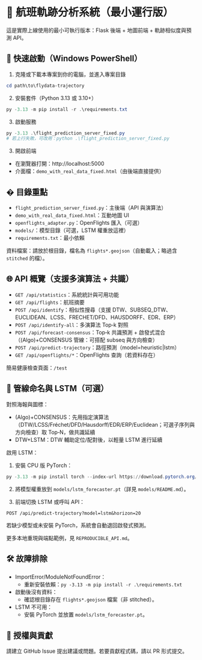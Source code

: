 # 🛫 航班軌跡分析系統（最小運行版）

這是實際上線使用的最小可執行版本：Flask 後端 + 地圖前端 + 軌跡相似度與預測 API。

## 🚀 快速啟動（Windows PowerShell）

1) 克隆或下載本專案到你的電腦，並進入專案目錄

```powershell
cd path\to\flydata-trajectory
```

2) 安裝套件（Python 3.13 或 3.10+）

```powershell
py -3.13 -m pip install -r .\requirements.txt
```

3) 啟動服務

```powershell
py -3.13 .\flight_prediction_server_fixed.py
# 若上行失敗，可改用：python .\flight_prediction_server_fixed.py
```

3) 開啟前端

- 在瀏覽器打開：http://localhost:5000
- 介面檔：`demo_with_real_data_fixed.html`（由後端直接提供）

## � 目錄重點

- `flight_prediction_server_fixed.py`：主後端（API 與演算法）
- `demo_with_real_data_fixed.html`：互動地圖 UI
- `openflights_adapter.py`：OpenFlights 匯入（可選）
- `models/`：模型目錄（可選，LSTM 權重放這裡）
- `requirements.txt`：最小依賴

資料檔案：請放於根目錄，檔名為 `flights*.geojson`（自動載入；略過含 `stitched` 的檔）。

## 🌐 API 概覽（支援多演算法 + 共識）

- `GET /api/statistics`：系統統計與可用功能
- `GET /api/flights`：航班摘要
- `POST /api/identify`：相似性搜尋（支援 DTW、SUBSEQ_DTW、EUCLIDEAN、LCSS、FRECHET/DFD、HAUSDORFF、EDR、ERP）
- `POST /api/identify-all`：多演算法 Top‑k 對照
- `POST /api/forecast-consensus`：Top‑k 共識預測 + 啟發式混合（(Algo)+CONSENSUS 管線：可搭配 subseq 與方向檢查）
- `POST /api/predict-trajectory`：路徑預測（model=heuristic|lstm）
- `GET /api/openflights/*`：OpenFlights 查詢（若資料存在）

簡易健康檢查頁面：`/test`

## 🔮 管線命名與 LSTM（可選）

對照海報與圖標：
- (Algo)+CONSENSUS：先用指定演算法（DTW/LCSS/Fréchet/DFD/Hausdorff/EDR/ERP/Euclidean；可選子序列與方向檢查）取 Top‑N，做共識延續
- DTW+LSTM：DTW 輔助定位/配對後，以輕量 LSTM 進行延續

啟用 LSTM：

1) 安裝 CPU 版 PyTorch：

```powershell
py -3.13 -m pip install torch --index-url https://download.pytorch.org/whl/cpu
```

2) 將模型權重放到 `models/lstm_forecaster.pt`（詳見 `models/README.md`）。

3) 前端切換 LSTM 或呼叫 API：

```http
POST /api/predict-trajectory?model=lstm&horizon=20
```

若缺少模型或未安裝 PyTorch，系統會自動退回啟發式預測。

更多本地重現與端點範例，見 `REPRODUCIBLE_API.md`。

## 🛠️ 故障排除

- ImportError/ModuleNotFoundError：
	- 重新安裝依賴：`py -3.13 -m pip install -r .\requirements.txt`
- 啟動後沒有資料：
	- 確認根目錄存在 `flights*.geojson` 檔案（非 stitched）。
- LSTM 不可用：
	- 安裝 PyTorch 並放置 `models/lstm_forecaster.pt`。

## 📜 授權與貢獻

請建立 GitHub Issue 提出建議或問題。若要貢獻程式碼，請以 PR 形式提交。
